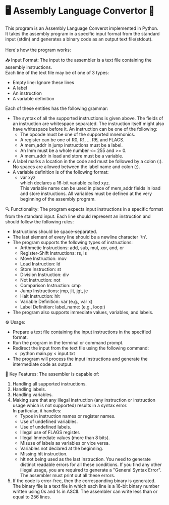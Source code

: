 # 🖥️ Assembly Language Convertor 📝

This program is an Assembly Language Converot implemented in Python. <br>
It takes the assembly program in a specific input format from the standard input (stdin) and generates a binary code as an output text file(stdout). <br><br>
Here's how the program works:

📥 Input Format: 
The input to the assembler is a text file containing the assembly instructions. <br>
Each line of the text file may be of one of 3 types:
- Empty line: Ignore these lines
- A label
- An instruction
- A variable definition

Each of these entities has the following grammar:
- The syntax of all the supported instructions is given above. The fields of an instruction are whitespace separated. The instruction itself might also have whitespace before it. An instruction can be one of the following:
  - The opcode must be one of the supported mnemonics.
  - A register can be one of R0, R1, ... R6, and FLAGS.
  - A mem_addr in jump instructions must be a label.
  - An Imm must be a whole number <= 255 and >= 0.
  - A mem_addr in load and store must be a variable.
- A label marks a location in the code and must be followed by a colon (:). No spaces are allowed between the label name and colon (:).
- A variable definition is of the following format:
  - var xyz <br>
  which declares a 16-bit variable called xyz. <br>
  This variable name can be used in place of mem_addr fields in load and store instructions. All variables must be defined at the very beginning of the assembly program.

🔍 Functionality: 
The program expects input instructions in a specific format from the standard input. Each line should represent an instruction and should follow the following rules:
- Instructions should be space-separated.
- The last element of every line should be a newline character '\n'.
- The program supports the following types of instructions:
  - Arithmetic Instructions: add, sub, mul, xor, and, or
  - Register-Shift Instructions: rs, ls
  - Move Instruction: mov
  - Load Instruction: ld
  - Store Instruction: st
  - Division Instruction: div
  - Not Instruction: not
  - Comparison Instruction: cmp
  - Jump Instructions: jmp, jlt, jgt, je
  - Halt Instruction: hlt
  - Variable Definition: var (e.g., var x)
  - Label Definition: label_name: (e.g., loop:)
- The program also supports immediate values, variables, and labels.

⚙️ Usage:
  - Prepare a text file containing the input instructions in the specified format.
  - Run the program in the terminal or command prompt.
  - Redirect the input from the text file using the following command:
    - python main.py < input.txt
  - The program will process the input instructions and generate the intermediate code as output.

🔑 Key Features: The assembler is capable of:
  1. Handling all supported instructions.
  2. Handling labels.
  3. Handling variables.
  4. Making sure that any illegal instruction (any instruction or instruction usage which is not supported) results in a syntax error. <br>
     In particular, it handles:
     - Typos in instruction names or register names.
     - Use of undefined variables.
     - Use of undefined labels.
     - Illegal use of FLAGS register.
     - Illegal Immediate values (more than 8 bits).
     - Misuse of labels as variables or vice versa.
     - Variables not declared at the beginning.
     - Missing hlt instruction.
     - hlt not being used as the last instruction.
   You need to generate distinct readable errors for all these conditions. If you find any other illegal usage, you are required to generate a "General Syntax Error". The assembler must print out all these errors.
  5. If the code is error-free, then the corresponding binary is generated. The binary file is a text file in which each line is a 16-bit binary number written using 0s and 1s in ASCII. The assembler can write less than or equal to 256 lines.
